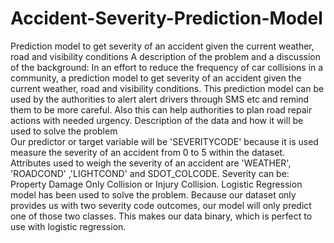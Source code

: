 # Accident-Severity-Prediction-Model
 Prediction model to get  severity of an accident given the current weather, road and visibility conditions
 A description of the problem and a discussion of the background:
In an effort to reduce the frequency of car collisions in a community, a prediction model to get  severity of an accident given the current weather, road and visibility conditions. This prediction model can be used by the authorities to alert  alert drivers through SMS etc and remind them to be more careful.  Also this can help authorities to plan  road repair actions with needed urgency.
Description of the data and how it will be used to solve the problem  
Our predictor or target variable will be 'SEVERITYCODE' because it is used measure the severity of an accident from 0 to 5 within the dataset. Attributes used to weigh the severity of an accident are 'WEATHER', 'ROADCOND' ,'LIGHTCOND' and SDOT_COLCODE.
Severity can be: Property Damage Only Collision or Injury Collision.
Logistic Regression model has been used to solve the problem. Because our dataset only provides us with two severity code outcomes, our model will only predict one of those two classes. This makes our data binary, which is perfect to use with logistic regression.  


